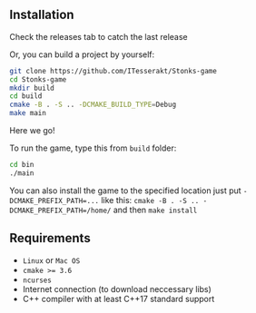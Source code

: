 ## Installation

Check the releases tab to catch the last release

Or, you can build a project by yourself:

```bash
git clone https://github.com/ITesserakt/Stonks-game
cd Stonks-game
mkdir build
cd build
cmake -B . -S .. -DCMAKE_BUILD_TYPE=Debug
make main
```

Here we go!

To run the game, type this from `build` folder:

```bash
cd bin
./main
```

You can also install the game to the specified location just put `-DCMAKE_PREFIX_PATH=...` like this: `cmake -B . -S .. -DCMAKE_PREFIX_PATH=/home/` and then `make install`

## Requirements

* `Linux` or `Mac OS`
* `cmake >= 3.6`
* `ncurses`
* Internet connection (to download neccessary libs)
* C++ compiler with at least C++17 standard support
